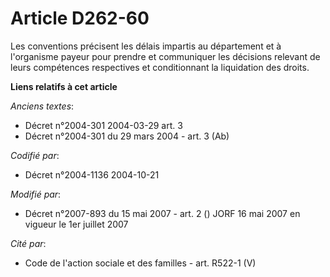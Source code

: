 # Article D262-60

Les conventions précisent les délais impartis au département et à l'organisme payeur pour prendre et communiquer les
décisions relevant de leurs compétences respectives et conditionnant la liquidation des droits.

**Liens relatifs à cet article**

_Anciens textes_:

  - Décret n°2004-301 2004-03-29 art. 3
  - Décret n°2004-301 du 29 mars 2004 - art. 3 (Ab)

_Codifié par_:

  - Décret n°2004-1136 2004-10-21

_Modifié par_:

  - Décret n°2007-893 du 15 mai 2007 - art. 2 () JORF 16 mai 2007 en vigueur le 1er juillet 2007

_Cité par_:

  - Code de l'action sociale et des familles - art. R522-1 (V)
